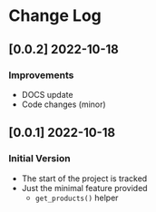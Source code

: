 # Change Log

## [0.0.2] 2022-10-18
### Improvements

- DOCS update
- Code changes (minor)

## [0.0.1] 2022-10-18
### Initial Version

- The start of the project is tracked
- Just the minimal feature provided
  - `get_products()` helper

